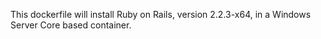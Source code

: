 This dockerfile will install Ruby on Rails, version 2.2.3-x64, in a Windows Server Core based container.
